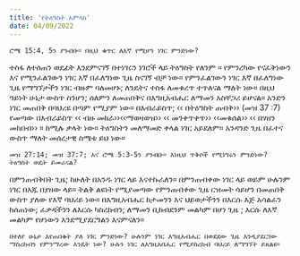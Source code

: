 ```yaml
---
title: 'የትዕግስት አምላክ'
date: 04/09/2022
---
```


`ሮሜ 15:4, 5ን ያንብቡ። በዚህ ቁጥር ለእኛ የሚሆን ነገር ምንድነው?`

ተስፋ ለተሰጠን ወደፊት እንደምናገኝ በተነገሩን ነገሮች ላይ ትዕግስት የለንም ። የምንረካው የናፈቅነውን እና የሚንፈልገውን ነገር እኛ በፈለግነው ጊዜ ስናገኝ ብቻ ነው። የምንፈልገውን ነገር እኛ በፈለግነው ጊዜ የማግኘታችን ነገር ብዙም ባለመሆኑ; ለንዴትና ተስፋ ለመቁረጥ ተጥለናል ማለት ነው። በዚህ ዓይነት ሁኔታ ውስጥ ስንሆን; ሰለምን ለመጠበቅና በእግዚአብሔር ለማመን አስቸጋሪ ይሆናል። አንድን ነገር መጠበቅ በባህሪዩ በጣም የሚያም ነው። በእብራይስጥ; ‹‹ በትዕግስት ጠብቅ›› (መዝ 37 :7) የመጣው በእብራይስጥ ‹‹ ብዙ መከራ››‹‹ማወዛወዝ›› ‹‹ መንቀጥቀጥ›› ‹‹መቁሰል›› ‹‹ በሃዘን መከበብ›› ። ከሚሉ ቃላት ነው። ትዕግስትን መለማመድ ቀላል ነገር አይደለም። አንዳንድ ጊዜ በፈተና ውስጥ ማለት መሰረታዊ ስሜቱ ይህ ነው።

`መዝ 27:14; መዝ 37:7; እና ሮሜ 5:3-5ን ያንብቡ። እነዚህ ጥቅሶች የሚነግሩን ምንድነው? ትዕግስት ወዴት ይመራናል?`

በምንጠብቅበት ጊዜ; ከሁለት በአንዱ ነገር ላይ እናተኩራለን። በምንጠብቀው ነገር ላይ ወይም ሁሉንም ነገር በእጁ በያዘው ላይ። ትልቅ ልዩነት የሚያመጣው የምንጠብቀው ጊዜ ርዝመት ሳይሆን በመጠበቅ ውስጥ ያለው የእኛ ባህሪይ ነው። በእግዚአብሔር ከታመንን እና ህይወታችንን በእርሱ እጅ አሳልፈን ከሰጠነው; ፈቃዳችንን ለእርሱ ካስረከብን; ለማመን ቢከብደንም መልካም በሆነ ጊዜ ; እርሱ ለእኛ መልካም የሆነውን እንደሚያደርግልን እናምናለን።

`በተለየ ሁኔታ እየጠበቁት ያለ ነገር ምንድነው? ሁሉንም ነገር እግዚአብሔር በወደደው ጊዜ እንዲያደርገው ማስረከብን የምንማረው እንዴት ነው? ሁሉን ነገር ለእግዚአበሔር የሚያስረከብ ባህሪይ ለማግኘት ይጸልዩ።`